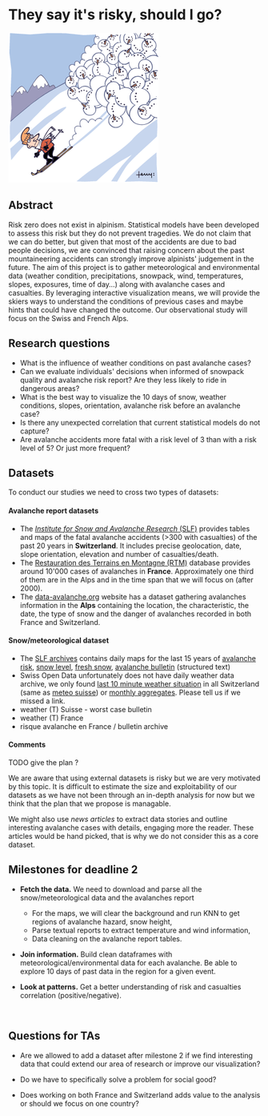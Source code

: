 # They say it's risky, should I go?

![avalanche](images/avalanche2.gif)



## Abstract

Risk zero does not exist in alpinism. Statistical models have been developed to assess this risk but they do not prevent tragedies. We do not claim that we can do better, but given that most of the accidents are due to bad people decisions, we are convinced that raising concern about the past mountaineering accidents can strongly improve alpinists' judgement in the future. The aim of this project is to gather meteorological and environmental data (weather condition, precipitations, snowpack, wind, temperatures, slopes, exposures, time of day…) along with avalanche cases and casualties. By leveraging interactive visualization means, we will provide the skiers ways to understand the conditions of previous cases and maybe hints that could have changed the outcome. Our observational study will focus on the Swiss and French Alps.



## Research questions

- What is the influence of weather conditions on past avalanche cases?
- Can we evaluate individuals' decisions when informed of snowpack quality and avalanche risk report? Are they less likely to ride in dangerous areas?
- What is the best way to visualize the 10 days of snow, weather conditions, slopes, orientation, avalanche risk before an avalanche case?
- Is there any unexpected correlation that current statistical models do not capture?
- Are avalanche accidents more fatal with a risk level of 3 than with a risk level of 5? Or just more frequent?



## Datasets

To conduct our studies we need to cross two types of datasets:

#### Avalanche report datasets

- The [*Institute for Snow and Avalanche Research* (SLF)](https://www.slf.ch/en/avalanches/destructive-avalanches-and-avalanche-accidents/avalanche-accidents-of-the-past-20-years.html) provides tables and maps of the fatal avalanche accidents (>300 with casualties) of the past 20 years in **Switzerland**. It includes precise geolocation, date, slope orientation, elevation and number of casualties/death.
- The [Restauration des Terrains en Montagne (RTM)](http://rtm-onf.ifn.fr/query/show-query-form/SCHEMA/RAW_DATA#consultation_panel) database provides around 10'000 cases of avalanches in **France**. Approximately one third of them are in the Alps and in the time span that we will focus on (after 2000).
- The [data-avalanche.org](http://www.data-avalanche.org/list) website has a dataset gathering avalanches information in the **Alps** containing the location, the characteristic, the date, the type of snow and the danger of avalanches recorded in both France and Switzerland.

#### Snow/meteorological dataset

- The [SLF archives](https://www.slf.ch/fr/bulletin-davalanches-et-situation-nivologique/archives.html?tx_wslavalanches_archiv%5Bpath%5D=%2Fuser_upload%2Fimport%2Flwdarchiv%2Fpublic%2F&tx_wslavalanches_archiv%5Baction%5D=showArchiv&tx_wslavalanches_archiv%5Bcontroller%5D=Avalanche&cHash=c71751a643ec4629e21b0306033ccd59) contains daily maps for the last 15 years of [avalanche risk](https://www.slf.ch/fileadmin/user_upload/import/lwdarchiv/public/2014/gk/fr/pdf/201312310800_gk_c_fr_map.pdf), [snow level](https://www.slf.ch/fileadmin/user_upload/import/lwdarchiv/public/2014/hstop/fr/gif/201401230800_hstop_fr_c.gif), [fresh snow](https://www.slf.ch/fileadmin/user_upload/import/lwdarchiv/public/2014/hn1/fr/gif/20131115_hn1_fr_c.gif), [avalanche bulletin](https://www.slf.ch/fileadmin/user_upload/import/lwdarchiv/public/2014/sw/en/pdf/201312011700_snow_weather_en.pdf) (structured text)
- Swiss Open Data unfortunately does not have daily weather data archive, we only found [last 10 minute weather situation](https://opendata.swiss/en/dataset/messdaten-smn-swissmetnet) in all Switzerland (same as [meteo suisse](http://www.meteoschweiz.admin.ch/home/wetter/messwerte/messwerte-an-stationen.html?param=temperature)) or [monthly aggregates](https://opendata.swiss/en/dataset/klimanormwerte). Please tell us if we missed a link.
- weather (T) Suisse - worst case bulletin
- weather (T) France
- risque avalanche en France / bulletin archive


#### Comments

TODO give the plan ?

We are aware that using external datasets is risky but we are very motivated by this topic.  It is difficult to estimate the size and exploitability of our datasets as we have not been through an in-depth analysis for now but we think that the plan that we propose is managable.

We might also use *news articles* to extract data stories and outline interesting avalanche cases with details, engaging more the reader. These articles would be hand picked, that is why we do not consider this as a core dataset.

## Milestones for deadline 2

- **Fetch the data.** We need to download and parse all the snow/meteorological data and the avalanches report

  - For the maps, we will clear the background and run KNN to get regions of avalanche hazard, snow height,
  - Parse textual reports to extract temperature and wind information,
  - Data cleaning on the avalanche report tables.

- **Join information.** Build clean dataframes with meteorological/environmental data for each avalanche. Be able to explore 10 days of past data in the region for a given event.

- **Look at patterns.** Get a better understanding of risk and casualties correlation (positive/negative).

  ​

## Questions for TAs

- Are we allowed to add a dataset after milestone 2 if we find interesting data that could extend our area of research or improve our visualization?

- Do we have to specifically solve a problem for social good?

- Does working on both France and Switzerland adds value to the analysis or should we focus on one country?

  ​